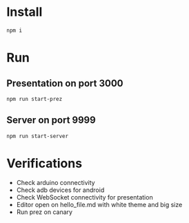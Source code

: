# Install

`npm i`

# Run

## Presentation on port 3000

`npm run start-prez`

## Server on port 9999

`npm run start-server`

# Verifications

* Check arduino connectivity
* Check adb devices for android
* Check WebSocket connectivity for presentation
* Editor open on hello_file.md with white theme and big size
* Run prez on canary